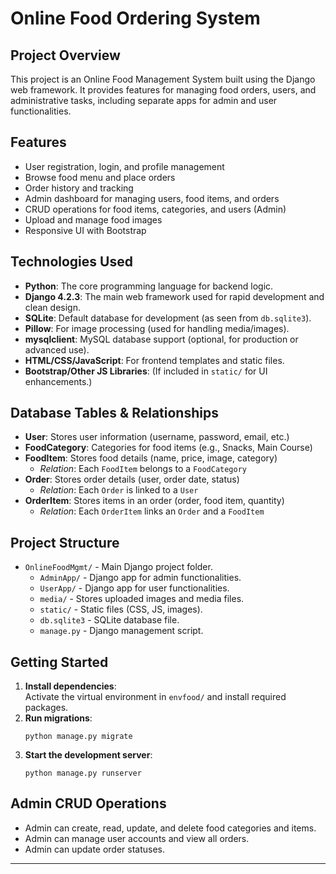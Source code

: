 # Online Food Ordering System

## Project Overview

This project is an Online Food Management System built using the Django web framework. It provides features for managing food orders, users, and administrative tasks, including separate apps for admin and user functionalities.

## Features

- User registration, login, and profile management
- Browse food menu and place orders
- Order history and tracking
- Admin dashboard for managing users, food items, and orders
- CRUD operations for food items, categories, and users (Admin)
- Upload and manage food images
- Responsive UI with Bootstrap

## Technologies Used

- **Python**: The core programming language for backend logic.
- **Django 4.2.3**: The main web framework used for rapid development and clean design.
- **SQLite**: Default database for development (as seen from `db.sqlite3`).
- **Pillow**: For image processing (used for handling media/images).
- **mysqlclient**: MySQL database support (optional, for production or advanced use).
- **HTML/CSS/JavaScript**: For frontend templates and static files.
- **Bootstrap/Other JS Libraries**: (If included in `static/` for UI enhancements.)

## Database Tables & Relationships

- **User**: Stores user information (username, password, email, etc.)
- **FoodCategory**: Categories for food items (e.g., Snacks, Main Course)
- **FoodItem**: Stores food details (name, price, image, category)
  - *Relation*: Each `FoodItem` belongs to a `FoodCategory`
- **Order**: Stores order details (user, order date, status)
  - *Relation*: Each `Order` is linked to a `User`
- **OrderItem**: Stores items in an order (order, food item, quantity)
  - *Relation*: Each `OrderItem` links an `Order` and a `FoodItem`

## Project Structure

- `OnlineFoodMgmt/` - Main Django project folder.
  - `AdminApp/` - Django app for admin functionalities.
  - `UserApp/` - Django app for user functionalities.
  - `media/` - Stores uploaded images and media files.
  - `static/` - Static files (CSS, JS, images).
  - `db.sqlite3` - SQLite database file.
  - `manage.py` - Django management script.

## Getting Started

1. **Install dependencies**:  
   Activate the virtual environment in `envfood/` and install required packages.
2. **Run migrations**:  
   ```
   python manage.py migrate
   ```
3. **Start the development server**:  
   ```
   python manage.py runserver
   ```

## Admin CRUD Operations

- Admin can create, read, update, and delete food categories and items.
- Admin can manage user accounts and view all orders.
- Admin can update order statuses.

---
